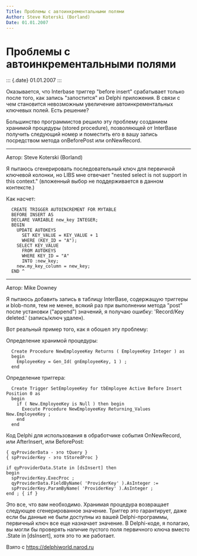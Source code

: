 ```yaml
---
Title: Проблемы с автоинкрементальными полями
Author: Steve Koterski (Borland)
Date: 01.01.2007
---
```



Проблемы с автоинкрементальными полями
======================================

::: {.date}
01.01.2007
:::

Оказывается, что Interbase триггер "before insert" срабатывает только
после того, как запись "запостится" из Delphi приложения. В связи с
чем становится невозможным увеличение автоинкрементальных ключевых
полей. Есть решение?

Большинство программистов решило эту проблему созданием хранимой
процедуры (stored procedure), позволяющей от InterBase получить
следующий номер и поместить его в вашу запись посредством метода
onBeforePost или onNewRecord.

------------------------------------------------------------------------

Автор: Steve Koterski (Borland)

Я пытаюсь сгенерировать последовательный ключ для первичной ключевой
колонки, но LIBS мне отвечает "nested select is not support in this
context." (вложенный выбор не поддерживается в данном контексте.)

Как насчет:

      CREATE TRIGGER AUTOINCREMENT FOR MYTABLE
      BEFORE INSERT AS
      DECLARE VARIABLE new_key INTEGER;
      BEGIN
        UPDATE AUTOKEYS
          SET KEY_VALUE = KEY_VALUE + 1
          WHERE (KEY_ID = "A");
        SELECT KEY_VALUE
          FROM AUTOKEYS
          WHERE KEY_ID = "A"
          INTO :new_key;
        new.my_key_column = new_key;
      END ^

------------------------------------------------------------------------

Автор: Mike Downey

Я пытаюсь добавить запись в таблицу InterBase, содержащую триггеры и
blob-поля, тем не менее, всякий раз при выполнении метода "post" после
установки ("append") значений, я получаю ошибку: \'Record/Key
deleted.\' (запись/ключ удален).

Вот реальный пример того, как я обошел эту проблему:

Определение хранимой процедуры:

      Create Procedure NewEmployeeKey Returns ( EmployeeKey Integer ) as
      begin
        EmployeeKey = Gen_Id( gnEmployeeKey, 1 ) ;
      end

Определение триггера:

      Create Trigger SetEmployeeKey for tbEmployee Active Before Insert Position 0 as
      begin
        if ( New.EmployeeKey is Null ) then begin
          Execute Procedure NewEmployeeKey Returning_Values New.EmployeeKey ;
        end
      end

Код Delphi для использования в обработчике события OnNewRecord, или
AfterInsert, или BeforePost:

    { qyProviderData - это tQuery }
    { spProviderKey - это tStoredProc }
     
    if qyProviderData.State in [dsInsert] then
    begin
      spProviderKey.ExecProc ;
      qyProviderData.FieldByName( 'ProviderKey' ).AsInteger :=
      spProviderKey.ParamByName( 'ProviderKey' ).AsInteger ;
    end ; { if }

Это все, что вам необходимо. Хранимая процедура возвращает следующее
сгенерированное значение. Триггер это гарантирует, даже если бы данные
не были доступны из вашей Delphi-программы, первичный ключ все еще
назначает значение. В Delphi-коде, я полагаю, вы могли бы проверять
наличие пустого поля первичного ключа вместо .State in \[dsInsert\],
хотя это то же работает.

Взято с <https://delphiworld.narod.ru>
